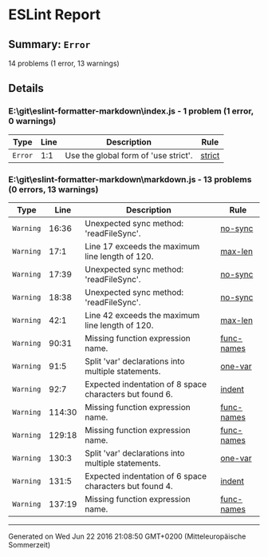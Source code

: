 # ESLint Report

## Summary: ```Error```

14 problems (1 error, 13 warnings)

## Details


### E:\git\eslint-formatter-markdown\index.js - 1 problem (1 error, 0 warnings)

| Type | Line | Description | Rule |
| --- | --- | --- | --- |
| ```Error``` | 1:1 | Use the global form of &#39;use strict&#39;. | [strict](http://eslint.org/docs/rules/strict) |

### E:\git\eslint-formatter-markdown\markdown.js - 13 problems (0 errors, 13 warnings)

| Type | Line | Description | Rule |
| --- | --- | --- | --- |
| ```Warning``` | 16:36 | Unexpected sync method: &#39;readFileSync&#39;. | [no-sync](http://eslint.org/docs/rules/no-sync) |
| ```Warning``` | 17:1 | Line 17 exceeds the maximum line length of 120. | [max-len](http://eslint.org/docs/rules/max-len) |
| ```Warning``` | 17:39 | Unexpected sync method: &#39;readFileSync&#39;. | [no-sync](http://eslint.org/docs/rules/no-sync) |
| ```Warning``` | 18:38 | Unexpected sync method: &#39;readFileSync&#39;. | [no-sync](http://eslint.org/docs/rules/no-sync) |
| ```Warning``` | 42:1 | Line 42 exceeds the maximum line length of 120. | [max-len](http://eslint.org/docs/rules/max-len) |
| ```Warning``` | 90:31 | Missing function expression name. | [func-names](http://eslint.org/docs/rules/func-names) |
| ```Warning``` | 91:5 | Split &#39;var&#39; declarations into multiple statements. | [one-var](http://eslint.org/docs/rules/one-var) |
| ```Warning``` | 92:7 | Expected indentation of 8 space characters but found 6. | [indent](http://eslint.org/docs/rules/indent) |
| ```Warning``` | 114:30 | Missing function expression name. | [func-names](http://eslint.org/docs/rules/func-names) |
| ```Warning``` | 129:18 | Missing function expression name. | [func-names](http://eslint.org/docs/rules/func-names) |
| ```Warning``` | 130:3 | Split &#39;var&#39; declarations into multiple statements. | [one-var](http://eslint.org/docs/rules/one-var) |
| ```Warning``` | 131:5 | Expected indentation of 6 space characters but found 4. | [indent](http://eslint.org/docs/rules/indent) |
| ```Warning``` | 137:19 | Missing function expression name. | [func-names](http://eslint.org/docs/rules/func-names) |

---

Generated on Wed Jun 22 2016 21:08:50 GMT+0200 (Mitteleuropäische Sommerzeit)

